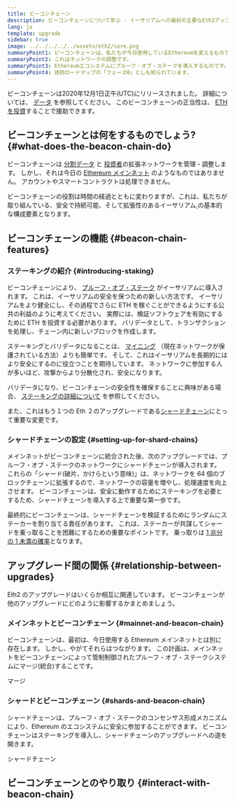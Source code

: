 ```yaml
---
title: ビーコンチェーン
description: ビーコンチェーンについて学ぶ - イーサリアムへの最初の主要なEth2アップグレード。
lang: ja
template: upgrade
sidebar: true
image: ../../../../../assets/eth2/core.png
summaryPoint1: ビーコンチェーンは、私たちが今日使用しているEthereumを変えるものではありません。
summaryPoint2: これはネットワークの調整です。
summaryPoint3: Ethereumエコシステムにプルーフ・オブ・ステークを導入するものです。
summaryPoint4: 技術ロードマップの「フェーズ0」としも知られています。
---
```


<UpgradeStatus isShipped date="発送しました！">
    ビーコンチェーンは2020年12月1日正午(UTC)にリリースされました。 詳細については、 <a href="https://beaconscan.com/">データ</a> を参照してください。 このビーコンチェーンの正当性は、 <a href="/staking/">ETHを投資</a>することで援助できます。
</UpgradeStatus>

## ビーコンチェーンとは何をするものでしょう? {#what-does-the-beacon-chain-do}

ビーコンチェーンは [分割データ](/upgrades/shard-chains/) と [投資者](/staking/)の拡張ネットワークを管理・調整します。 しかし、それは今日の [Ethereum メインネット](/glossary/#mainnet) のようなものではありません。 アカウントやスマートコントラクトは処理できません。

ビーコンチェーンの役割は時間の経過とともに変わりますが、これは、私たちが取り組んでいる、安全で持続可能、そして拡張性のあるイーサリアム[ ](/eth2/vision/)の基本的な構成要素となります。

## ビーコンチェーンの機能 {#beacon-chain-features}

### ステーキングの紹介 {#introducing-staking}

ビーコンチェーンにより、 [プルーフ・オブ・ステーク](/developers/docs/consensus-mechanisms/pos/) がイーサリアムに導入されます。 これは、イーサリアムの安全を保つための新しい方法です。 イーサリアムをより健全にし、その過程でさらに ETH を稼ぐことができるようにする公共の利益のように考えてください。 実際には、検証ソフトウェアを有効にするために ETH を投資する必要があります。 バリデータとして、トランザクションを処理し、チェーン内に新しいブロックを作成します。

ステーキングとバリデータになることは、 [マイニング](/developers/docs/mining/) （現在ネットワークが保護されている方法）よりも簡単です。 そして、これはイーサリアムを長期的にはより安全にするのに役立つことを期待しています。 ネットワークに参加する人が多いほど、攻撃からより分散化され、安全になります。

<InfoBanner emoji=":money_bag:">
バリデータになり、ビーコンチェーンの安全性を確保することに興味がある場合、 <a href="/staking/">ステーキングの詳細について</a> を参照してください。
</InfoBanner>

また、これはもう１つの Eth ２のアップグレードである[シャードチェーン](/upgrades/shard-chains/)にとって重要な変更です。

### シャードチェーンの設定 {#setting-up-for-shard-chains}

メインネットがビーコンチェーンに統合された後、次のアップグレードでは、プルーフ・オブ・ステークのネットワークにシャードチェーンが導入されます。 これらの「シャード(破片、かけらという意味)」は、ネットワークを 64 個のブロックチェーンに拡張するので、ネットワークの容量を増やし、処理速度を向上させます。 ビーコンチェーンは、安全に動作するためにステーキングを必要とするため、シャードチェーンを導入する上で重要な第一歩です。

最終的にビーコンチェーンは、シャードチェーンを検証するためにランダムにステーカーを割り当てる責任があります。 これは、ステーカーが共謀してシャードを乗っ取ることを困難にするための重要なポイントです。 乗っ取りは [1 兆分の 1 未満の確率](https://medium.com/@chihchengliang/minimum-committee-size-explained-67047111fa20)となります。

## アップグレード間の関係 {#relationship-between-upgrades}

Eth2 のアップグレードはいくらか相互に関連しています。 ビーコンチェーンが他のアップグレードにどのように影響するかまとめましょう。

### メインネットとビーコンチェーン {#mainnet-and-beacon-chain}

ビーコンチェーンは、最初は、今日使用する Ethereum メインネットとは別に存在します。 しかし、やがてそれらはつながります。 この計画は、メインネットをビーコンチェーンによって管制制御されたプルーフ・オブ・ステークシステムにマージ(統合)することです。

<ButtonLink to="/upgrades/merge/">マージ</ButtonLink>

### シャードとビーコンチェーン {#shards-and-beacon-chain}

シャードチェーンは、プルーフ・オブ・ステークのコンセンサス形成メカニズムにより、Ethereum のエコシステムに安全に参加することができます。 ビーコンチェーンはステーキングを導入し、シャードチェーンのアップグレードへの道を開きます。

<ButtonLink to="/upgrades/shard-chains/">シャードチェーン</ButtonLink>

<Divider />

## ビーコンチェーンとのやり取り {#interact-with-beacon-chain}

<Eth2BeaconChainActions />
